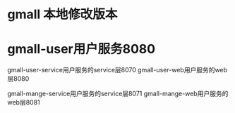 # gmall 本地修改版本
# gmall-user用户服务8080
gmall-user-service用户服务的service层8070
gmall-user-web用户服务的web层8080

gmall-mange-service用户服务的service层8071
gmall-mange-web用户服务的web层8081